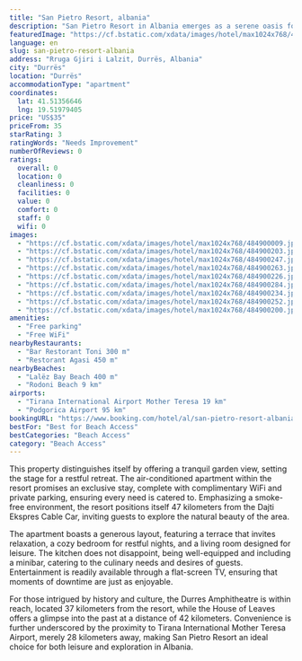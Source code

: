 ```yaml
---
title: "San Pietro Resort, albania"
description: "San Pietro Resort in Albania emerges as a serene oasis for travelers seeking a blend of comfort and convenience amidst the historical tapestry of Durrës."
featuredImage: "https://cf.bstatic.com/xdata/images/hotel/max1024x768/484900009.jpg?k=ee230f13847e780f0c9ff6a38583b1e5f936dfa852f4cd3ae3f3514ca6cb8668&o=&hp=1"
language: en
slug: san-pietro-resort-albania
address: "Rruga Gjiri i Lalzit, Durrës, Albania"
city: "Durrës"
location: "Durrës"
accommodationType: "apartment"
coordinates:
  lat: 41.51356646
  lng: 19.51979405
price: "US$35"
priceFrom: 35
starRating: 3
ratingWords: "Needs Improvement"
numberOfReviews: 0
ratings:
  overall: 0
  location: 0
  cleanliness: 0
  facilities: 0
  value: 0
  comfort: 0
  staff: 0
  wifi: 0
images:
  - "https://cf.bstatic.com/xdata/images/hotel/max1024x768/484900009.jpg?k=ee230f13847e780f0c9ff6a38583b1e5f936dfa852f4cd3ae3f3514ca6cb8668&o=&hp=1"
  - "https://cf.bstatic.com/xdata/images/hotel/max1024x768/484900203.jpg?k=803c5e3e8beb9e1bbf68b523f3ced7679359012453d6af2ae65848703cd2824f&o=&hp=1"
  - "https://cf.bstatic.com/xdata/images/hotel/max1024x768/484900247.jpg?k=4354a2af44278f88e4e30141249c1d198833ce89e81aa324bfaf3a9ae65af623&o=&hp=1"
  - "https://cf.bstatic.com/xdata/images/hotel/max1024x768/484900263.jpg?k=e18c1984f5bc5902a85cb1e78496b93dbade293a23a375f2bd40b4c7328c4505&o=&hp=1"
  - "https://cf.bstatic.com/xdata/images/hotel/max1024x768/484900226.jpg?k=009347859e3e13283baf6362d82f28e6a1c9ac7e9e9341f3f7ee7d2fd621255a&o=&hp=1"
  - "https://cf.bstatic.com/xdata/images/hotel/max1024x768/484900284.jpg?k=a60c7ee33e752b5be1ddd36873e99181e4e941c48ab10e88b22e3266f387ad70&o=&hp=1"
  - "https://cf.bstatic.com/xdata/images/hotel/max1024x768/484900234.jpg?k=94e00874d9af1cbc01007490e36eb1f66c3a9081f5942fc0b5cf57872c202070&o=&hp=1"
  - "https://cf.bstatic.com/xdata/images/hotel/max1024x768/484900252.jpg?k=507aa8f40bca6a4d9e23a40a63879959eef842918b5eac70298d767d2e107820&o=&hp=1"
  - "https://cf.bstatic.com/xdata/images/hotel/max1024x768/484900200.jpg?k=aed8a2b9946ed375f32b6ce6c32fce97ad1a4947b1b37e9404d559deaef9c0ec&o=&hp=1"
amenities:
  - "Free parking"
  - "Free WiFi"
nearbyRestaurants:
  - "Bar Restorant Toni 300 m"
  - "Restorant Agasi 450 m"
nearbyBeaches:
  - "Lalëz Bay Beach 400 m"
  - "Rodoni Beach 9 km"
airports:
  - "Tirana International Airport Mother Teresa 19 km"
  - "Podgorica Airport 95 km"
bookingURL: "https://www.booking.com/hotel/al/san-pietro-resort-albania.en-gb.html?aid=8035640"
bestFor: "Best for Beach Access"
bestCategories: "Beach Access"
category: "Beach Access"
---
```


This property distinguishes itself by offering a tranquil garden view, setting the stage for a restful retreat. The air-conditioned apartment within the resort promises an exclusive stay, complete with complimentary WiFi and private parking, ensuring every need is catered to. Emphasizing a smoke-free environment, the resort positions itself 47 kilometers from the Dajti Ekspres Cable Car, inviting guests to explore the natural beauty of the area.

The apartment boasts a generous layout, featuring a terrace that invites relaxation, a cozy bedroom for restful nights, and a living room designed for leisure. The kitchen does not disappoint, being well-equipped and including a minibar, catering to the culinary needs and desires of guests. Entertainment is readily available through a flat-screen TV, ensuring that moments of downtime are just as enjoyable.

For those intrigued by history and culture, the Durres Amphitheatre is within reach, located 37 kilometers from the resort, while the House of Leaves offers a glimpse into the past at a distance of 42 kilometers. Convenience is further underscored by the proximity to Tirana International Mother Teresa Airport, merely 28 kilometers away, making San Pietro Resort an ideal choice for both leisure and exploration in Albania.